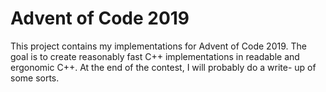 # Advent of Code 2019

This project contains my implementations for Advent of Code 2019. The
goal is to create reasonably fast C++ implementations in readable and
ergonomic C++. At the end of the contest, I will probably do a write-
up of some sorts. 
